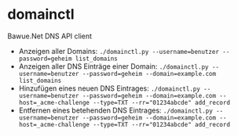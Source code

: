 # domainctl
Bawue.Net DNS API client

 * Anzeigen aller Domains:
   `./domainctl.py --username=benutzer --password=geheim list_domains`
 * Anzeigen aller DNS Einträge einer Domain:
   `./domainctl.py --username=benutzer --password=geheim --domain=example.com list_domains`
 * Hinzufügen eines neuen DNS Eintrages:
   `./domainctl.py --username=benutzer --password=geheim --domain=example.com --host=_acme-challenge --type=TXT --rr="01234abcde" add_record`
 * Entfernen eines betehenden DNS Eintrages:
   `./domainctl.py --username=benutzer --password=geheim --domain=example.com --host=_acme-challenge --type=TXT --rr="01234abcde" add_record`
